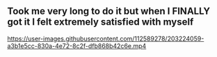 ## Took me very long to do it but when I FINALLY got it I felt extremely satisfied with myself

https://user-images.githubusercontent.com/112589278/203224059-a3b1e5cc-830a-4e72-8c2f-dfb868b42c6e.mp4

